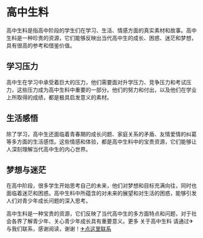 # 高中生料

高中生料是指高中阶段的学生们在学习、生活、情感方面的真实素材和故事。高中生料是一种珍贵的资源，它们能够反映出当代高中生的成长、困惑、迷茫和梦想，具有很高的参考和借鉴价值。

## 学习压力

高中生在学习中承受着巨大的压力，他们需要面对升学压力、竞争压力和考试压力，这些压力成为高中生料中重要的一部分。他们的努力和付出，以及他们在学业上所取得的成绩，都是极具启发意义的素材。

## 生活感悟

除了学习，高中生还面临着青春期的成长问题、家庭关系的矛盾、友情爱情的纠葛等多方面的生活感悟。这些情感和体验，都是高中生料中的宝贵资源，它们能够让人深刻理解当代高中生的内心世界。

## 梦想与迷茫

在高中阶段，很多学生开始思考自己的未来，他们对梦想和目标充满向往，同时也面临着迷茫和困惑。高中生料中所蕴含的对未来的展望和对生活的困惑，能够引发人们对青少年成长问题的深入思考。

高中生料是一种宝贵的资源，它们反映了当代高中生的多方面特点和问题，对于社会各界了解青少年、关心青少年成长具有重要意义。更多 关于高中生料 请通过✈与我们联系，感谢阅读，谢谢！[✈点这里联系](https://abc.k02.cc)